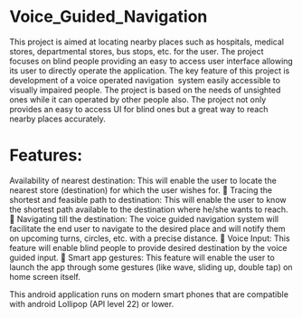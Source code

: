 # Voice_Guided_Navigation


This project is aimed at locating nearby places such as hospitals, medical stores,
departmental stores, bus stops, etc. for the user. The project focuses on
blind people providing an easy to access user interface allowing its user to directly operate
the application. The key feature of this project is development of a voice operated
navigation  system easily accessible to visually impaired people.
The project is based on the needs of unsighted ones while it can operated by other people
also. The project not only provides an easy to access UI for blind ones but a great way to
reach nearby places accurately. 

# Features:

Availability of nearest destination: This will enable the user to locate the nearest
store (destination) for which the user wishes for.
 Tracing the shortest and feasible path to destination: This will enable the user to
know the shortest path available to the destination where he/she wants to reach.
 Navigating till the destination: The voice guided navigation system will facilitate
the end user to navigate to the desired place and will notify them on upcoming turns,
circles, etc. with a precise distance.
 Voice Input: This feature will enable blind people to provide desired destination by
the voice guided input.
 Smart app gestures: This feature will enable the user to launch the app through
some gestures (like wave, sliding up, double tap) on home screen itself.

This android application runs on modern smart phones that are compatible
with android Lollipop (API level 22) or lower.

